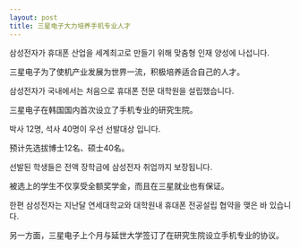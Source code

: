 ```yaml
---
layout: post
title: 三星电子大力培养手机专业人才
---
```


삼성전자가 휴대폰 산업을 세계최고로 만들기 위해 맞춤형 인재 양성에 나섭니다.

三星电子为了使机产业发展为世界一流，积极培养适合自己的人才。

삼성전자가 국내에서는 처음으로 휴대폰 전문 대학원을 설립했습니다.

三星电子在韩国国内首次设立了手机专业的研究生院。

박사 12명, 석사 40명이 우선 선발대상 입니다.

预计先选拔博士12名、硕士40名。

선발된 학생들은 전액 장학금에 삼성전자 취업까지 보장됩니다.

被选上的学生不仅享受全额奖学金，而且在三星就业也有保证。

한편 삼성전자는 지난달 연세대학교와 대학원내 휴대폰 전공설립 협약을 맺은 바 있습니다.

另一方面，三星电子上个月与延世大学签订了在研究生院设立手机专业的协议。
